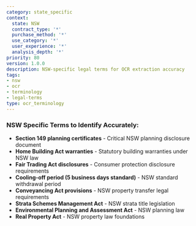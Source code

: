 ```yaml
---
category: state_specific
context:
  state: NSW
  contract_type: '*'
  purchase_method: '*'
  use_category: '*'
  user_experience: '*'
  analysis_depth: '*'
priority: 80
version: 1.0.0
description: NSW-specific legal terms for OCR extraction accuracy
tags:
- nsw
- ocr
- terminology
- legal-terms
type: ocr_terminology
---
```


### NSW Specific Terms to Identify Accurately:

- **Section 149 planning certificates** - Critical NSW planning disclosure document
- **Home Building Act warranties** - Statutory building warranties under NSW law
- **Fair Trading Act disclosures** - Consumer protection disclosure requirements
- **Cooling-off period (5 business days standard)** - NSW standard withdrawal period
- **Conveyancing Act provisions** - NSW property transfer legal requirements
- **Strata Schemes Management Act** - NSW strata title legislation
- **Environmental Planning and Assessment Act** - NSW planning law
- **Real Property Act** - NSW property law foundations